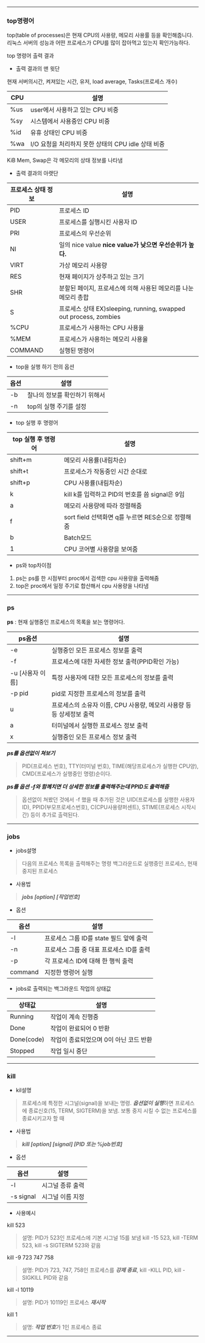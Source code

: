 ___
### top명령어
top(table of processes)은 현재 CPU의 사용량, 메모리 사용률 등을 확인해줍니다. 
리눅스 서버의 성능과 어떤 프로세스가 CPU를 많이 잡아먹고 있는지 확인가능하다.

top 명령어 출력 결과

* 출력 결과의 맨 윗단

현재 서버의시간, 켜져있는 시간, 유저, load average, Tasks(프로세스 개수)

CPU |설명
---|---|
%us | user에서 사용하고 있는 CPU 비중
%sy | 시스템에서 사용중인 CPU 비중
%id | 유휴 상태인 CPU 비중
%wa | I/O 요청을 처리하지 못한 상태의 CPU idle 상태 비중

KiB Mem, Swap은 각 메모리의 상태 정보를 나타냄

* 출력 결과의 아랫단

프로세스 상태 정보 | 설명
---|---|
PID | 프로세스 ID|
USER | 프로세스를 실행시킨 사용자 ID
PRI | 프로세스의 우선순위|
NI | 일의 nice value **nice value가 낮으면 우선순위가 높다.**
VIRT | 가상 메모리 사용량
RES | 현재 페이지가 상주하고 있는 크기
SHR | 분할된 페이지, 프로세스에 의해 사용된 메모리를 나눈 메모리 총합
S | 프로세스 상태 EX)sleeping, running, swapped out process, zombies
%CPU | 프로세스가 사용하는 CPU 사용율
%MEM | 프로세스가 사용하는 메모리 사용율
COMMAND | 실행된 명령어

* top을 실행 하기 전의 옵션

옵션 |설명
---|---|
-b | 찰나의 정보를 확인하기 위해서|
-n | top의 실행 주기를 설정

* top 실행 후 명령어

top 실행 후 명령어 | 설명|
---|---|
shift+m | 메모리 사용률(내림차순)|
shift+t | 프로세스가 작동중인 시간 순대로|
shift+p | CPU 사용률(내림차순)|
k | kill k를 입력하고 PID의 번호를 씀 signal은 9임|
a | 메모리 사용량에 따라 정렬해줌
f | sort field 선택화면 q를 누르면 RES순으로 정렬해줌
b | Batch모드
1 | CPU 코어별 사용량을 보여줌

* ps와 top차이점

1) ps는 ps를 한 시점부터 proc에서 검색한 cpu 사용량을 출력해줌
2) top은 proc에서 일정 주기로 합산해서 cpu 사용량을 나타냄
___

### ps

**ps** : 현재 실행중인 프로세스의 목록을 보는 명령어다. 

ps옵션 | 설명
---|---|
-e | 실행중인 모든 프로세스 정보를 출력|
-f | 프로세스에 대한 자세한 정보 출력(PPID확인 가능)|
-u [사용자 이름]| 특정 사용자에 대한 모든 프로세스의 정보를 출력|
-p pid | pid로 지정한 프로세스의 정보를 출력|
u | 프로세스의 소유자 이름, CPU 사용량, 메모리 사용량 등등 상세정보 출력|
a | 터미널에서 실행한 프로세스 정보 출력|
x | 실행중인 모든 프로세스 정보 출력|

***ps를 옵션없이 쳐보기***

>PID(프로세스 번호), TTY(터미널 번호), TIME(해당프로세스가 실행한 CPU양), CMD(프로세스가 실행중인 명령)순이다.

***ps를 옵션 -f와 함꼐치면 더 상세한 정보를 출력해주는데 PPID도 출력해줌***

>옵션없이 쳐봤던 것에서 -f 했을 때 추가된 것은
>UID(프로세스를 실행한 사용자 ID), PPID(부모프로세스번호), C(CPU사용량퍼센트), STIME(프로세스 시작시간) 등이 추가로 출력된다.
___

### jobs

* jobs설명

>다음의 프로세스 목록을 출력해주는 명령
>백그라운드로 실행중인 프로세스, 현재 중지된 프로세스 

* 사용법

> ***jobs [option] [작업번호]***

* 옵션

옵션 | 설명
---|---|
-l | 프로세스 그룹 ID를 state 필드 앞에 출력|
-n | 프로세스 그룹 중 대표 프로세스 ID를 출력|
-p | 각 프로세스 ID에 대해 한 행씩 출력|
command | 지정한 명령어 실행|

* jobs로 출력되는 백그라운드 작업의 상태값

상태값 | 설명|
---|---|
Running| 작업이 계속 진행중|
Done | 작업이 완료되어 0 반환|
Done(code)|작업이 종료되었으며 0이 아닌 코드 반환|
Stopped| 작업 일시 중단|
___

### kill

* kil설명
>프로세스에 특정한 시그널(signal)을 보내는 명령. ***옵션없이 실행***하면 프로세스에 종료신호(15, TERM, SIGTERM)을 보냄. 보통 중지 시킬 수 없는 프로세스를 종료시키고자 할 때 

* 사용법
>***kill [option] [signal] [PID 또는 %job번호]*** 

* 옵션

옵션|설명
---|---|
-l|시그널 종류 출력|
-s signal|시그널 이름 지정|

* 사용예시

kill 523
>설명: PID가 523인 프로세스에 기본 시그널 15를 보냄 kill -15 523, kill -TERM 523, kill -s SIGTERM 523와 같음

kill -9 723 747 758
>설명: PID가 723, 747, 758인 프로세스를 ***강제 종료***, kill -KILL PID, kill -SIGKILL PID와 같음

kill -l 10119
>설명: PID가 10119인 프로세스 ***재시작***

kill 1
>설명: ***작업 번호***가 1인 프로세스 종료
___



